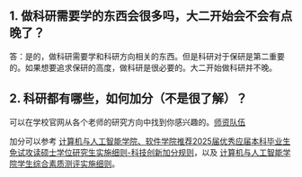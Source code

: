 ## 1. 做科研需要学的东西会很多吗，大二开始会不会有点晚了？

答：是的，做科研需要学和科研方向相关的东西。但是科研对于保研是第二重要的。如果想要追求保研的高度，做科研是很必要的。大二开始做科研并不晚。

## 2. 科研都有哪些，如何加分（不是很了解）？

可以在学校官网从各个老师的研究方向中找到你感兴趣的。[师资队伍](http://www7.zzu.edu.cn/csai/szdw.htm)

加分可以参考 [计算机与人工智能学院、软件学院推荐2025届优秀应届本科毕业生免试攻读硕士学位研究生实施细则-科技创新加分规则](http://www7.zzu.edu.cn/system/_content/download.jsp?urltype=news.DownloadAttachUrl&owner=1816313820&wbfileid=14867479)，以及 [计算机与人工智能学院学生综合素质测评实施细则](http://www7.zzu.edu.cn/system/_content/download.jsp?urltype=news.DownloadAttachUrl&owner=1816313820&wbfileid=14963839)。